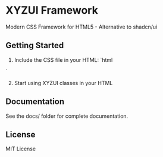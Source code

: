 ﻿# XYZUI Framework

Modern CSS Framework for HTML5 - Alternative to shadcn/ui

## Getting Started

1. Include the CSS file in your HTML:
`html
<link rel="stylesheet" href="dist/xyzui.css">
`

2. Start using XYZUI classes in your HTML

## Documentation

See the docs/ folder for complete documentation.

## License

MIT License
